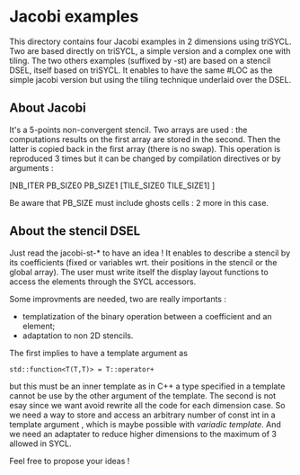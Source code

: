 # Jacobi examples

This directory contains four Jacobi examples in 2 dimensions using triSYCL. Two
are based directly on triSYCL, a simple version and a complex one with tiling.
The two others examples (suffixed by -st) are based on a stencil DSEL, itself
based on triSYCL. It enables to have the same #LOC as the simple jacobi version
but using the tiling technique underlaid over the DSEL.

## About Jacobi

It's a 5-points non-convergent stencil. Two arrays are used : the computations
results on the first array are stored in the second. Then the latter is copied
back in the first array (there is no swap). This operation is reproduced 3 times
but it can be changed by compilation directives or by arguments :

[NB_ITER PB_SIZE0 PB_SIZE1 [TILE_SIZE0 TILE_SIZE1] ]

Be aware that PB_SIZE must include ghosts cells : 2 more in this case.

## About the stencil DSEL

Just read the jacobi-st-* to have an idea ! It enables to describe a stencil by
its coefficients (fixed or variables wrt. their positions in the stencil or the 
global array). The user must write itself the display layout functions to access
the elements through the SYCL accessors.

Some improvments are needed, two are really importants : 
- templatization of the binary operation between a coefficient and an element;
- adaptation to non 2D stencils. 

The first implies to have a template argument as 
```
std::function<T(T,T)> = T::operator+
```
but this must be an inner template as in C++ a type specified in a template
cannot be use by the other argument of the template. The second is not esay
since we want avoid rewrite all the code for each dimension case. So we need
a way to store and access an arbitrary number of const int in a template argument
, which is maybe possible with _variadic template_. And we need an adaptater to
reduce higher dimensions to the maximum of 3 allowed in SYCL.

Feel free to propose your ideas !
